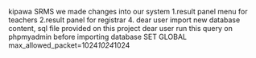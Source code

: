 kipawa SRMS
we made changes into our system
1.result panel menu for teachers
2.result panel for registrar
4. dear user import new database content, sql file provided on this project
dear user run this query on phpmyadmin before importing database
SET GLOBAL max_allowed_packet=1024*1024*1024